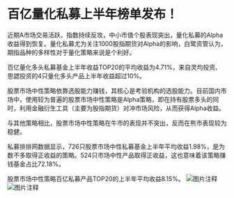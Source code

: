 # 百亿量化私募上半年榜单发布！

近期A市场交易活跃，指数持续反攻，中小市值个股表现突出，量化私募的Alpha收益得到恢复。量化私募尤为关注1000股指期货对Alpha的影响，白鹭资管认为，期指品种的多样性对于量化策略来说是个利好。

百亿量化多头私募基金上半年收益TOP20的平均收益为4.71%，来自灵均投资、思勰投资的4只量化多头产品上半年收益超过10%。

股票市场中性策略依靠选股能力赚钱，其核心是考验机构的选股能力。目前国内市场中，使用较为普遍的股票市场中性策略是Alpha策略，即在持有股票多头的同时，利用金融衍生工具（主要为股指期货）对冲市场风险，从而获得Alpha收益。

与其他策略相比，股票市场中性策略在牛市的表现并不突出，反而在熊市表现较为稳健。

私募排排网数据显示，726只股票市场中性私募基金上半年平均收益1.98%，是为数不多取得正收益的策略。524只市场中性产品取得正收益，这也意味着该策略赚钱基金占比72.18%。

股票市场中性策略百亿私募产品TOP20的上半年平均收益8.15%。
![图片注释](http://storage-uqer.datayes.com/6245aa787bf0370166768fd0/29ba06c8-0671-11ed-99dd-0242ac140002)
![图片注释](http://storage-uqer.datayes.com/6245aa787bf0370166768fd0/31ab0ed6-0671-11ed-99dd-0242ac140002)
